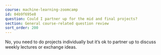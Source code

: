 ```yaml
---
course: machine-learning-zoomcamp
id: 04b9f695e8
question: Could I partner up for the mid and final projects?
section: General course-related question review
sort_order: 200
---
```


No, you need to do projects individually but it’s ok to partner up to discuss weekly lectures or exchange ideas.

